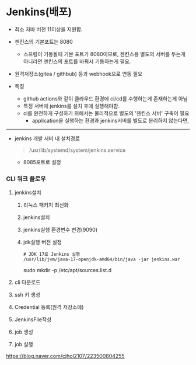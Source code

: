 # Jenkins(배포) 





- 최소 자바 버전 11이상을 지원함. 

- 젠킨스의 기본포트는 8080
  - 스프링이 기동될때 기본 포트가 8080이므로, 젠킨스용 별도의 서버를 두는게 아니라면 젠킨스의 포트를 바꿔서 기동하는게 필요. 
- 원격저장소(gitea / githbub) 등과 webhook으로 연동 필요
- 특징
  - github actions와 같이 클라우드 환경에 ci/cd를 수행하는게 존재하는게 아님
  - 특정 서버에 jenkins를 설치 후에 실행해야함. 
  - ci를 완전하게 구성하기 위해서는 물리적으로 별도의 '젠킨스 서버' 구축이 필요
    - application을 실행하는 환경과 jenkins서버를 별도로 분리하지 않는다면, 

---

- jenkins 개발 서버 내 설치경로

  >  /usr/lib/systemd/system/jenkins.service

  - 8085포트로 설정

### CLI 워크 플로우 

1. jenkins설치

   1. 리눅스 패키지 최신화

   2. jenkins설치

   3. jenkins실행 환경변수 변경(9090)

   4. jdk실행 버전 설정

      ```
      # JDK 17로 Jenkins 실행
      /usr/lib/jvm/java-17-openjdk-amd64/bin/java -jar jenkins.war
      ```

      sudo mkdir -p /etc/apt/sources.list.d

2. cli 다운로드

3. ssh 키 생성

4. Credential 등록(원격 저장소에)

5. JenkinsFile작성

6. job 생성

7. job 실행







https://blog.naver.com/cjhol2107/223500804255





